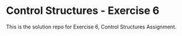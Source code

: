 # Control Structures - Exercise 6
This is the solution repo for Exercise 6, Control Structures Assignment.
